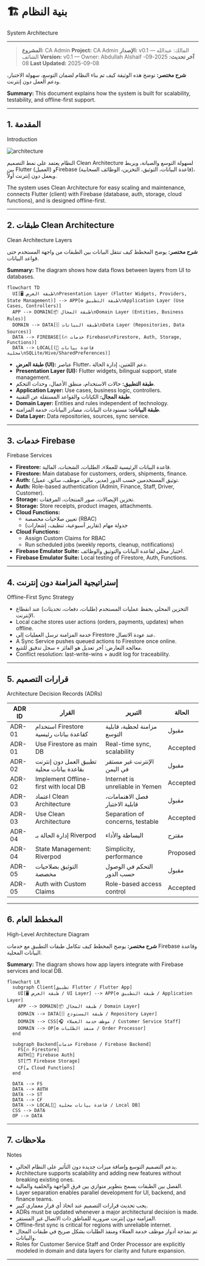 # 🏗️ بنية النظام

System Architecture

---

> **المشروع:** CA Admin
> **Project:** CA Admin
> **الإصدار:** v0.1 — المالك: عبدالله الشائف
> **Version:** v0.1 — Owner: Abdullah Alshaif
> **آخر تحديث:** 2025-09-08
> **Last Updated:** 2025-09-08

**شرح مختصر:**
توضح هذه الوثيقة كيف تم بناء النظام لضمان التوسع، سهولة الاختبار، ودعم العمل دون إنترنت.

**Summary:**
This document explains how the system is built for scalability, testability, and offline-first support.

---

## 1. المقدمة

Introduction

![architecture](https://img.icons8.com/color/96/000000/architecture.png)

النظام يعتمد على نمط التصميم Clean Architecture لسهولة التوسع والصيانة، ويربط بين Flutter (العميل) وFirebase (قاعدة البيانات، التوثيق، التخزين، الوظائف السحابية)، ويعمل دون إنترنت أولاً.

The system uses Clean Architecture for easy scaling and maintenance, connects Flutter (client) with Firebase (database, auth, storage, cloud functions), and is designed offline-first.

---

## 2. طبقات Clean Architecture

Clean Architecture Layers

**شرح مختصر:**
يوضح المخطط كيف تنتقل البيانات بين الطبقات من واجهة المستخدم حتى قواعد البيانات.

**Summary:**
The diagram shows how data flows between layers from UI to databases.

```mermaid
flowchart TD
  UI[🖥️ طبقة العرض\nPresentation Layer (Flutter Widgets, Providers, State Management)] --> APP[⚙️ طبقة التطبيق\nApplication Layer (Use Cases, Controllers)]
  APP --> DOMAIN[📦 طبقة المجال\nDomain Layer (Entities, Business Rules)]
  DOMAIN --> DATA[🗄️ طبقة البيانات\nData Layer (Repositories, Data Sources)]
  DATA --> FIREBASE[(🔥 خدمات Firebase\nFirestore, Auth, Storage, Functions)]
  DATA --> LOCAL[(💾 قاعدة بيانات محلية\nSQLite/Hive/SharedPreferences)]
```

- **طبقة العرض (UI):** عناصر Flutter، دعم اللغتين، إدارة الحالة.
- **Presentation Layer (UI):** Flutter widgets, bilingual support, state management.
- **طبقة التطبيق:** حالات الاستخدام، منطق الأعمال، وحدات التحكم.
- **Application Layer:** Use cases, business logic, controllers.
- **طبقة المجال:** الكيانات والقواعد المستقلة عن التقنية.
- **Domain Layer:** Entities and rules independent of technology.
- **طبقة البيانات:** مستودعات البيانات، مصادر البيانات، خدمة المزامنة.
- **Data Layer:** Data repositories, sources, sync service.

---

## 3. خدمات Firebase

Firebase Services

- **Firestore:** قاعدة البيانات الرئيسية للعملاء، الطلبات، الشحنات، المالية.
- **Firestore:** Main database for customers, orders, shipments, finance.
- **Auth:** توثيق المستخدمين حسب الدور (مدير، مالي، موظف، سائق، عميل).
- **Auth:** Role-based authentication (Admin, Finance, Staff, Driver, Customer).
- **Storage:** تخزين الإيصالات، صور المنتجات، المرفقات.
- **Storage:** Store receipts, product images, attachments.
- **Cloud Functions:**
  - تعيين صلاحيات مخصصة (RBAC)
  - جدولة مهام (تقارير أسبوعية، تنظيف، إشعارات)
- **Cloud Functions:**
  - Assign Custom Claims for RBAC
  - Run scheduled jobs (weekly reports, cleanup, notifications)
- **Firebase Emulator Suite:** اختبار محلي لقاعدة البيانات والتوثيق والوظائف.
- **Firebase Emulator Suite:** Local testing of Firestore, Auth, Functions.

---

## 4. إستراتيجية المزامنة دون إنترنت

Offline-First Sync Strategy

- التخزين المحلي يحفظ عمليات المستخدم (طلبات، دفعات، تحديثات) عند انقطاع الإنترنت.
- Local cache stores user actions (orders, payments, updates) when offline.
- خدمة المزامنة ترسل العمليات إلى Firestore عند عودة الاتصال.
- A Sync Service pushes queued actions to Firestore once online.
- معالجة التعارض: آخر تعديل هو الفائز + سجل تدقيق للتتبع.
- Conflict resolution: last-write-wins + audit log for traceability.

---

## 5. قرارات التصميم

Architecture Decision Records (ADRs)

| ADR ID | القرار                                     | التبرير                          | الحالة   |
| ------ | ------------------------------------------ | -------------------------------- | -------- |
| ADR-01 | استخدام Firestore كقاعدة بيانات رئيسية     | مزامنة لحظية، قابلية التوسع      | مقبول    |
| ADR-01 | Use Firestore as main DB                   | Real-time sync, scalability      | Accepted |
| ADR-02 | تطبيق العمل دون إنترنت بقاعدة بيانات محلية | الإنترنت غير مستقر في اليمن      | مقبول    |
| ADR-02 | Implement Offline-first with local DB      | Internet is unreliable in Yemen  | Accepted |
| ADR-03 | اعتماد Clean Architecture                  | فصل الاهتمامات، قابلية الاختبار  | مقبول    |
| ADR-03 | Use Clean Architecture                     | Separation of concerns, testable | Accepted |
| ADR-04 | إدارة الحالة بـ Riverpod                   | البساطة والأداء                  | مقترح    |
| ADR-04 | State Management: Riverpod                 | Simplicity, performance          | Proposed |
| ADR-05 | التوثيق بصلاحيات مخصصة                     | التحكم في الوصول حسب الدور       | مقبول    |
| ADR-05 | Auth with Custom Claims                    | Role-based access control        | Accepted |

---

## 6. المخطط العام

High-Level Architecture Diagram

**شرح مختصر:**
يوضح المخطط كيف تتكامل طبقات التطبيق مع خدمات Firebase وقاعدة البيانات المحلية.

**Summary:**
The diagram shows how app layers integrate with Firebase services and local DB.

```mermaid
flowchart LR
  subgraph Client[تطبيق Flutter / Flutter App]
    UI[🖥️ طبقة العرض / UI Layer] --> APP[⚙️ طبقة التطبيق / Application Layer]
    APP --> DOMAIN[📦 طبقة المجال / Domain Layer]
    DOMAIN --> DATA[🗄️ طبقة المستودع / Repository Layer]
    DOMAIN --> CSS[🎧 موظف خدمة العملاء / Customer Service Staff]
    DOMAIN --> OP[⚙️ منفذ الطلبات / Order Processor]
  end

  subgraph Backend[خدمات Firebase / Firebase Backend]
    FS[🔥 Firestore]
    AUTH[🔐 Firebase Auth]
    ST[🗂️ Firebase Storage]
    CF[☁️ Cloud Functions]
  end

  DATA --> FS
  DATA --> AUTH
  DATA --> ST
  DATA --> CF
  DATA --> LOCAL[💾 قاعدة بيانات محلية / Local DB]
  CSS --> DATA
  OP --> DATA
```

---

## 7. ملاحظات

Notes

- يدعم التصميم التوسع وإضافة ميزات جديدة دون التأثير على النظام الحالي.
- Architecture supports scalability and adding new features without breaking existing ones.
- الفصل بين الطبقات يسمح بتطوير متوازي بين فرق الواجهة والخلفية والمالية.
- Layer separation enables parallel development for UI, backend, and finance teams.
- يجب تحديث قرارات التصميم عند اتخاذ أي قرار معماري كبير.
- ADRs must be updated whenever a major architectural decision is made.
- المزامنة دون إنترنت ضرورية للمناطق ذات الاتصال غير المستقر.
- Offline-first sync is critical for regions with unreliable internet.
- تم نمذجة أدوار موظف خدمة العملاء ومنفذ الطلبات بشكل صريح في طبقات المجال والبيانات.
- Roles for Customer Service Staff and Order Processor are explicitly modeled in domain and data layers for clarity and future expansion.

---
